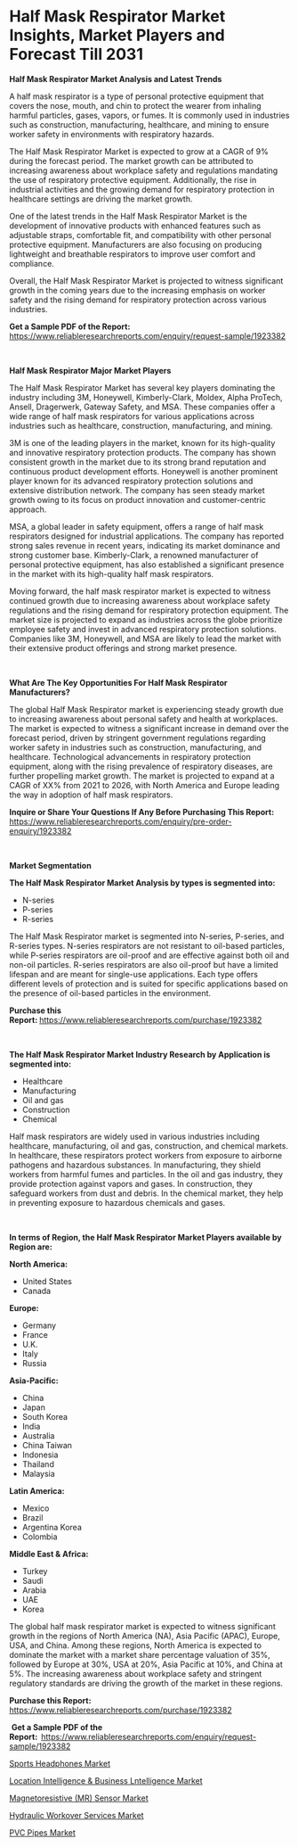 <p><h1>Half Mask Respirator Market Insights, Market Players and Forecast Till 2031</h1></p><p><strong>Half Mask Respirator Market Analysis and Latest Trends</strong></p>
<p><p>A half mask respirator is a type of personal protective equipment that covers the nose, mouth, and chin to protect the wearer from inhaling harmful particles, gases, vapors, or fumes. It is commonly used in industries such as construction, manufacturing, healthcare, and mining to ensure worker safety in environments with respiratory hazards.</p><p>The Half Mask Respirator Market is expected to grow at a CAGR of 9% during the forecast period. The market growth can be attributed to increasing awareness about workplace safety and regulations mandating the use of respiratory protective equipment. Additionally, the rise in industrial activities and the growing demand for respiratory protection in healthcare settings are driving the market growth.</p><p>One of the latest trends in the Half Mask Respirator Market is the development of innovative products with enhanced features such as adjustable straps, comfortable fit, and compatibility with other personal protective equipment. Manufacturers are also focusing on producing lightweight and breathable respirators to improve user comfort and compliance.</p><p>Overall, the Half Mask Respirator Market is projected to witness significant growth in the coming years due to the increasing emphasis on worker safety and the rising demand for respiratory protection across various industries.</p></p>
<p><strong>Get a Sample PDF of the Report:&nbsp;</strong> <a href="https://www.reliableresearchreports.com/enquiry/request-sample/1923382">https://www.reliableresearchreports.com/enquiry/request-sample/1923382</a></p>
<p>&nbsp;</p>
<p><strong>Half Mask Respirator Major Market Players</strong></p>
<p><p>The Half Mask Respirator Market has several key players dominating the industry including 3M, Honeywell, Kimberly-Clark, Moldex, Alpha ProTech, Ansell, Dragerwerk, Gateway Safety, and MSA. These companies offer a wide range of half mask respirators for various applications across industries such as healthcare, construction, manufacturing, and mining.</p><p>3M is one of the leading players in the market, known for its high-quality and innovative respiratory protection products. The company has shown consistent growth in the market due to its strong brand reputation and continuous product development efforts. Honeywell is another prominent player known for its advanced respiratory protection solutions and extensive distribution network. The company has seen steady market growth owing to its focus on product innovation and customer-centric approach.</p><p>MSA, a global leader in safety equipment, offers a range of half mask respirators designed for industrial applications. The company has reported strong sales revenue in recent years, indicating its market dominance and strong customer base. Kimberly-Clark, a renowned manufacturer of personal protective equipment, has also established a significant presence in the market with its high-quality half mask respirators.</p><p>Moving forward, the half mask respirator market is expected to witness continued growth due to increasing awareness about workplace safety regulations and the rising demand for respiratory protection equipment. The market size is projected to expand as industries across the globe prioritize employee safety and invest in advanced respiratory protection solutions. Companies like 3M, Honeywell, and MSA are likely to lead the market with their extensive product offerings and strong market presence.</p></p>
<p>&nbsp;</p>
<p><strong>What Are The Key Opportunities For Half Mask Respirator Manufacturers?</strong></p>
<p><p>The global Half Mask Respirator market is experiencing steady growth due to increasing awareness about personal safety and health at workplaces. The market is expected to witness a significant increase in demand over the forecast period, driven by stringent government regulations regarding worker safety in industries such as construction, manufacturing, and healthcare. Technological advancements in respiratory protection equipment, along with the rising prevalence of respiratory diseases, are further propelling market growth. The market is projected to expand at a CAGR of XX% from 2021 to 2026, with North America and Europe leading the way in adoption of half mask respirators.</p></p>
<p><strong>Inquire or Share Your Questions If Any Before Purchasing This Report:</strong> <a href="https://www.reliableresearchreports.com/enquiry/pre-order-enquiry/1923382">https://www.reliableresearchreports.com/enquiry/pre-order-enquiry/1923382</a></p>
<p>&nbsp;</p>
<p><strong>Market Segmentation</strong></p>
<p><strong>The Half Mask Respirator Market Analysis by types is segmented into:</strong></p>
<p><ul><li>N-series</li><li>P-series</li><li>R-series</li></ul></p>
<p><p>The Half Mask Respirator market is segmented into N-series, P-series, and R-series types. N-series respirators are not resistant to oil-based particles, while P-series respirators are oil-proof and are effective against both oil and non-oil particles. R-series respirators are also oil-proof but have a limited lifespan and are meant for single-use applications. Each type offers different levels of protection and is suited for specific applications based on the presence of oil-based particles in the environment.</p></p>
<p><strong>Purchase this Report:&nbsp;</strong><a href="https://www.reliableresearchreports.com/purchase/1923382">https://www.reliableresearchreports.com/purchase/1923382</a></p>
<p>&nbsp;</p>
<p><strong>The Half Mask Respirator Market Industry Research by Application is segmented into:</strong></p>
<p><ul><li>Healthcare</li><li>Manufacturing</li><li>Oil and gas</li><li>Construction</li><li>Chemical</li></ul></p>
<p><p>Half mask respirators are widely used in various industries including healthcare, manufacturing, oil and gas, construction, and chemical markets. In healthcare, these respirators protect workers from exposure to airborne pathogens and hazardous substances. In manufacturing, they shield workers from harmful fumes and particles. In the oil and gas industry, they provide protection against vapors and gases. In construction, they safeguard workers from dust and debris. In the chemical market, they help in preventing exposure to hazardous chemicals and gases.</p></p>
<p>&nbsp;</p>
<p><strong>In terms of Region, the Half Mask Respirator Market Players available by Region are:</strong></p>
<p>
    <p> <strong> North America: </strong>
        <ul>
            <li>United States</li>
            <li>Canada</li>
        </ul>
        </p> 
    <p> <strong> Europe: </strong>
        <ul>
            <li>Germany</li>
            <li>France</li>
            <li>U.K.</li>
            <li>Italy</li>
            <li>Russia</li>
        </ul>
        </p> 
    <p> <strong> Asia-Pacific: </strong>
        <ul>
            <li>China</li>
            <li>Japan</li>
            <li>South Korea</li>
            <li>India</li>
            <li>Australia</li>
            <li>China Taiwan</li>
            <li>Indonesia</li>
            <li>Thailand</li>
            <li>Malaysia</li>
        </ul>
        </p> 
    <p> <strong> Latin America: </strong>
        <ul>
            <li>Mexico</li>
            <li>Brazil</li>
            <li>Argentina Korea</li>
            <li>Colombia</li>
        </ul>
        </p> 
    <p> <strong> Middle East & Africa: </strong>
        <ul>
            <li>Turkey</li>
            <li>Saudi</li>
            <li>Arabia</li>
            <li>UAE</li>
            <li>Korea</li>
        </ul>
    </p>
    </p>
<p><p>The global half mask respirator market is expected to witness significant growth in the regions of North America (NA), Asia Pacific (APAC), Europe, USA, and China. Among these regions, North America is expected to dominate the market with a market share percentage valuation of 35%, followed by Europe at 30%, USA at 20%, Asia Pacific at 10%, and China at 5%. The increasing awareness about workplace safety and stringent regulatory standards are driving the growth of the market in these regions.</p></p>
<p><strong>Purchase this Report: </strong><a href="https://www.reliableresearchreports.com/purchase/1923382">https://www.reliableresearchreports.com/purchase/1923382</a></p>
<p>&nbsp;<strong>Get a Sample PDF of the Report:&nbsp;&nbsp;</strong><a href="https://www.reliableresearchreports.com/enquiry/request-sample/1923382">https://www.reliableresearchreports.com/enquiry/request-sample/1923382</a></p>
<p><strong></strong></p>
<p><p><a href="https://view.publitas.com/reportprime-1/sports-headphones-market-size-market-trends-and-growth-outlook-forecasted-for-period-from-2024-to-2031/">Sports Headphones Market</a></p><p><a href="https://github.com/jsmusil/Market-Research-Report-List-2/blob/main/location-intelligence-business-lntelligence-market.md">Location Intelligence & Business Lntelligence Market</a></p><p><a href="https://gamy-alyssum-396.notion.site/Magnetoresistive-MR-Sensor-Market-Challenges-Opportunities-and-Growth-Drivers-and-Major-Market--42b62d43a02a41c89e17f5e0964b5ce4">Magnetoresistive (MR) Sensor Market</a></p><p><a href="https://github.com/bmorecock/Market-Research-Report-List-2/blob/main/hydraulic-workover-services-market.md">Hydraulic Workover Services Market</a></p><p><a href="https://view.publitas.com/reportprime-1/pvc-pipes-market-size-and-examines-its-market-scope-with-a-primary-focus-on-growth-opportunities-and-forecasted-trends-spanning-from-2024-to-2031/">PVC Pipes Market</a></p></p>